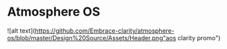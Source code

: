 # Atmosphere OS

![alt text](https://github.com/Embrace-clarity/atmosphere-os/blob/master/Design%20Source/Assets/Header.png"aos clarity promo")
